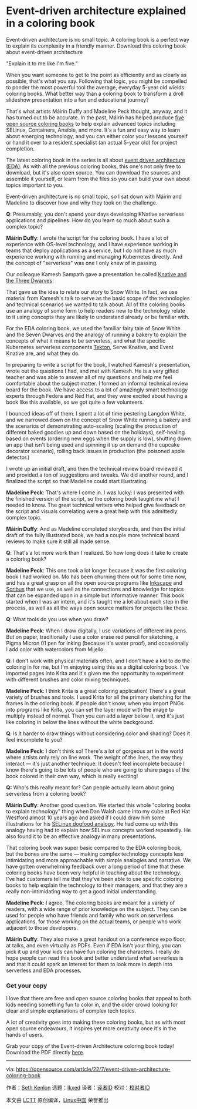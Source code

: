 [#]: subject: "Event-driven architecture explained in a coloring book"
[#]: via: "https://opensource.com/article/22/7/event-driven-architecture-coloring-book"
[#]: author: "Seth Kenlon https://opensource.com/users/seth"
[#]: collector: "lkxed"
[#]: translator: " "
[#]: reviewer: " "
[#]: publisher: " "
[#]: url: " "

Event-driven architecture explained in a coloring book
======
Event-driven architecture is no small topic. A coloring book is a perfect way to explain its complexity in a friendly manner. Download this coloring book about event-driven architecture

"Explain it to me like I'm five."

When you want someone to get to the point as efficiently and as clearly as possible, that's what you say. Following that logic, you might be compelled to ponder the most powerful tool the average, everyday 5-year old wields: coloring books. What better way than a coloring book to transform a droll slideshow presentation into a fun and educational journey?

That's what artists Máirín Duffy and Madeline Peck thought, anyway, and it has turned out to be accurate. In the past, Máirín has helped produce [five open source coloring books][2] to help explain advanced topics including SELinux, Containers, Ansible, and more. It's a fun and easy way to learn about emerging technology, and you can either color your lessons yourself or hand it over to a resident specialist (an actual 5-year old) for project completion.

The latest coloring book in the series is all about [event driven architecture (EDA)][3]. As with all the previous coloring books, this one's not only free to download, but it's also open source. You can download the sources and assemble it yourself, or learn from the files so you can build your own about topics important to you.

Event-driven architecture is no small topic, so I sat down with Máirín and Madeline to discover how and why they took on the challenge.

**Q**: Presumably, you don't spend your days developing KNative serverless applications and pipelines. How do you learn so much about such a complex topic?

**Máirín Duffy**: I wrote the script for the coloring book. I have a lot of experience with OS-level technology, and I have experience working in teams that deploy applications as a service, but I do not have as much experience working with running and managing Kubernetes directly. And the concept of "serverless" was one I only knew of in passing.

Our colleague Kamesh Sampath gave a presentation he called [Knative and the Three Dwarves][4].

That gave us the idea to relate our story to Snow White. In fact, we use material from Kamesh's talk to serve as the basic scope of the technologies and technical scenarios we wanted to talk about.
All of the coloring books use an analogy of some form to help readers new to the technology relate to it using concepts they are likely to understand already or be familiar with.

For the EDA coloring book, we used the familiar fairy tale of Snow White and the Seven Dwarves and the analogy of running a bakery to explain the concepts of what it means to be serverless, and what the specific Kubernetes serverless components [Tekton][5], Serve Knative, and Event Knative are, and what they do.

In preparing to write a script for the book, I watched Kamesh's presentation, wrote out the questions I had, and met with Kamesh. He is a very gifted teacher and was able to answer all of my questions and help me feel comfortable about the subject matter. I formed an informal technical review board for the book. We have access to a lot of amazingly smart technology experts through Fedora and Red Hat, and they were excited about having a book like this available, so we got quite a few volunteers.

I bounced ideas off of them. I spent a lot of time pestering Langdon White, and we narrowed down on the concept of Snow White running a bakery and the scenarios of demonstrating auto-scaling (scaling the production of different baked goodies up and down based on the holidays), self-healing based on events (ordering new eggs when the supply is low), shutting down an app that isn't being used and spinning it up on demand (the cupcake decorator scenario), rolling back issues in production (the poisoned apple detector.)

I wrote up an initial draft, and then the technical review board reviewed it and provided a ton of suggestions and tweaks. We did another round, and I finalized the script so that Madeline could start illustrating.

**Madeline Peck**: That's where I come in. I was lucky: I was presented with the finished version of the script, so the coloring book taught me what I needed to know. The great technical writers who helped give feedback on the script and visuals correlating were a great help with this admittedly complex topic.

**Máirín Duffy**: And as Madeline completed storyboards, and then the initial draft of the fully illustrated book, we had a couple more technical board reviews to make sure it still all made sense.

**Q**: That's a lot more work than I realized. So how long does it take to create a coloring book?

**Madeline Peck**: This one took a lot longer because it was the first coloring book I had worked on. Mo has been churning them out for some time now, and has a great grasp on all the open source programs like [Inkscape][6] and [Scribus][7] that we use, as well as the connections and knowledge for topics that can be expanded upon in a simple but informative manner. This book started when I was an intern, and it's taught me a lot about each step in the process, as well as all the ways open source matters for projects like these.

**Q**: What tools do you use when you draw?

**Madeline Peck**: When I draw digitally, I use variations of different ink pens. But on paper, traditionally I use a color erase red pencil for sketching, a Pigma Micron 01 pen for inking (because it's water proof), and occasionally I add color with watercolors from Mijello.

**Q**: I don't work with physical materials often, and I don't have a kid to do the coloring in for me, but I'm enjoying using this as a digital coloring book. I've imported pages into Krita and it's given me the opportunity to experiment with different brushes and color mixing techniques.

**Madeline Peck**: I think Krita is a great coloring application! There's a great variety of brushes and tools. I used Krita for all the primary sketching for the frames in the coloring book. If people don't know, when you import PNGs into programs like Krita, you can set the layer mode with the image to multiply instead of normal. Then you can add a layer below it, and it's just like coloring in below the lines without the white background.

**Q**: Is it harder to draw things without considering color and shading? Does it feel incomplete to you?

**Madeline Peck**: I don't think so! There's a lot of gorgeous art in the world where artists only rely on line work. The weight of the lines, the way they interact — it's just another technique. It doesn't feel incomplete because I know there's going to be lots of people who are going to share pages of the book colored in their own way, which is really exciting!

**Q:** Who's this really meant for? Can people actually learn about going serverless from a coloring book?

**Máirín Duffy**: Another good question. We started this whole "coloring books to explain technology" thing when Dan Walsh came into my cube at Red Hat Westford almost 10 years ago and asked if I could draw him some illustrations for his [SELinux dogfood analogy][8]. He had come up with this analogy having had to explain how SELinux concepts worked repeatedly. He also found it to be an effective analogy in many presentations.

That coloring book was super basic compared to the EDA coloring book, but the bones are the same — making complex technology concepts less intimidating and more approachable with simple analogies and narrative. We have gotten overwhelming feedback over a long period of time that these coloring books have been very helpful in teaching about the technology. I've had customers tell me that they've been able to use specific coloring books to help explain the technology to their managers, and that they are a really non-intimidating way to get a good initial understanding.

**Madeline Peck**: I agree. The coloring books are meant for a variety of readers, with a wide range of prior knowledge on the subject. They can be used for people who have friends and family who work on serverless applications, for those working on the actual teams, or people who work adjacent to those developers.

**Máirín Duffy**: They also make a great handout on a conference expo floor, at talks, and even virtually as PDFs. Even if EDA isn't your thing, you can pick it up and your kids can have fun coloring the characters. I really do hope people can read this book and better understand what serverless is and that it could spark an interest for them to look more in depth into serverless and EDA processes.

### Get your copy

I love that there are free and open source coloring books that appeal to both kids needing something fun to color in, and the older crowd looking for clear and simple explanations of complex tech topics.

A lot of creativity goes into making these coloring books, but as with most open source endeavours, it inspires yet more creativity once it's in the hands of users.

Grab your copy of the Event-driven Architecture coloring book today! Download the PDF directly [here][9].

--------------------------------------------------------------------------------

via: https://opensource.com/article/22/7/event-driven-architecture-coloring-book

作者：[Seth Kenlon][a]
选题：[lkxed][b]
译者：[译者ID](https://github.com/译者ID)
校对：[校对者ID](https://github.com/校对者ID)

本文由 [LCTT](https://github.com/LCTT/TranslateProject) 原创编译，[Linux中国](https://linux.cn/) 荣誉推出

[a]: https://opensource.com/users/seth
[b]: https://github.com/lkxed
[1]: https://opensource.com/sites/default/files/lead-images/EDUCATION_crayons.png
[2]: https://github.com/FOSS-Coloring-Books
[3]: https://github.com/FOSS-Coloring-Books/eda
[4]: https://www.youtube.com/watch?v=w-BBOxu8tqs
[5]: https://opensource.com/article/21/11/cicd-pipeline-kubernetes-tekton
[6]: https://opensource.com/article/21/12/linux-draw-inkscape
[7]: https://opensource.com/article/21/12/desktop-publishing-scribus
[8]: https://opensource.com/business/13/11/selinux-policy-guide
[9]: https://raw.githubusercontent.com/FOSS-Coloring-Books/eda/master/EDA%20and%20the%20Three%20Dwarves%20web%20version.pdf
